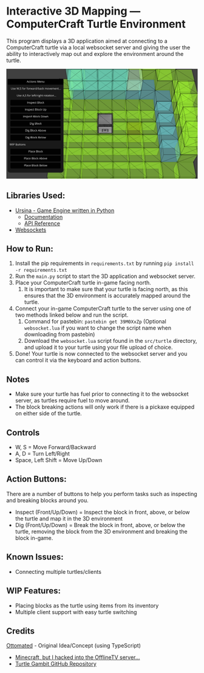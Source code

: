 # Interactive 3D Mapping &mdash; ComputerCraft Turtle Environment

This program displays a 3D application aimed at connecting to a ComputerCraft turtle via a local websocket server and giving the user the ability to interactively map out and explore the environment around the turtle.

![Example of turtle mapping its environment](src/resources/img/example.png)

## Libraries Used:
- [Ursina - Game Engine written in Python](https://github.com/pokepetter/ursina)
  - [Documentation](https://www.ursinaengine.org/documentation.html)
  - [API Reference](https://www.ursinaengine.org/api_reference.html)
- [Websockets](https://pypi.org/project/websockets/)

## How to Run:
1. Install the pip requirements in `requirements.txt` by running `pip install -r requirements.txt`
2. Run the `main.py` script to start the 3D application and websocket server.
3. Place your ComputerCraft turtle in-game facing north.
   1. It is important to make sure that your turtle is facing north, as this ensures that the 3D environment is accurately mapped around the turtle.
4. Connect your in-game ComputerCraft turtle to the server using one of two methods linked below and run the script.
   1. Command for pastebin: `pastebin get 39M0XxZp` (Optional `websocket.lua` if you want to change the script name when downloading from pastebin)
   2. Download the `websocket.lua` script found in the `src/turtle` directory, and upload it to your turtle using your file upload of choice.
5. Done! Your turtle is now connected to the websocket server and you can control it via the keyboard and action buttons.

## Notes
- Make sure your turtle has fuel prior to connecting it to the websocket server, as turtles require fuel to move around.
- The block breaking actions will only work if there is a pickaxe equipped on either side of the turtle.

## Controls
- W, S = Move Forward/Backward
- A, D = Turn Left/Right
- Space, Left Shift = Move Up/Down

## Action Buttons:
There are a number of buttons to help you perform tasks such as inspecting and breaking blocks around you.
- Inspect (Front/Up/Down) = Inspect the block in front, above, or below the turtle and map it in the 3D environment
- Dig (Front/Up/Down) = Break the block in front, above, or below the turtle, removing the block from the 3D environment and breaking the block in-game.

## Known Issues:
- Connecting multiple turtles/clients

## WIP Features:
- Placing blocks as the turtle using items from its inventory
- Multiple client support with easy turtle switching

## Credits
[Ottomated](https://www.youtube.com/@ottomated) - Original Idea/Concept (using TypeScript)
 - [Minecraft, but I hacked into the OfflineTV server...](https://www.youtube.com/watch?v=pwKRbsDbxqc)
 - [Turtle Gambit GitHub Repository](https://github.com/ottomated/turtle-gambit)
